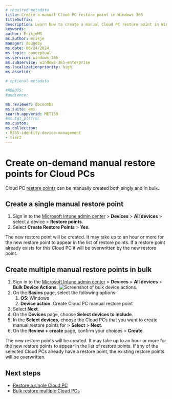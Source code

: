 ```yaml
---
# required metadata
title: Create a manual Cloud PC restore point in Windows 365
titleSuffix:
description: Learn how to create a manual Cloud PC restore point in Windows 365.
keywords:
author: ErikjeMS 
ms.author: erikje
manager: dougeby
ms.date: 06/24/2024
ms.topic: conceptual
ms.service: windows-365
ms.subservice: windows-365-enterprise
ms.localizationpriority: high
ms.assetid: 

# optional metadata

#ROBOTS:
#audience:

ms.reviewer: docoombs
ms.suite: ems
search.appverid: MET150
#ms.tgt_pltfrm:
ms.custom: 
ms.collection:
- M365-identity-device-management
- tier2
---
```


# Create on-demand manual restore points for Cloud PCs

Cloud PC [restore points](restore-overview.md) can be manually created both singly and in bulk.

## Create a single manual restore point

1. Sign in to the [Microsoft Intune admin center](https://go.microsoft.com/fwlink/?linkid=2109431) > **Devices** > **All devices** > select a device > **Restore points**.
1. Select **Create Restore Points** > **Yes**.

The new restore point will be created. It may take up to an hour or more for the new restore point to appear in the list of restore points. If a restore point already exists for this Cloud PC it will be overwritten by the new restore point.

## Create multiple manual restore points in bulk

1. Sign in to the [Microsoft Intune admin center](https://go.microsoft.com/fwlink/?linkid=2109431) > **Devices** > **All devices** > **Bulk Device Actions**.
![Screenshot of bulk device actions.](./media/restore-bulk/bulk-device-actions.png)
1. On the **Basics** page, select the following options:
    1. **OS**: Windows
    1. **Device action**: Create Cloud PC manual restore point
1. Select **Next**.
1. On the **Devices** page, choose **Select devices to include**.
1. In the **Select devices**, choose the Cloud PCs that you want to create manual restore points for > **Select** > **Next**.
1. On the **Review + create** page, confirm your choices > **Create**.

The new restore points will be created. It may take up to an hour or more for the new restore points to appear in the list of restore points. If any of the selected Cloud PCs already have a restore point, the existing restore points will be overwritten.

<!-- ########################## -->
## Next steps

- [Restore a single Cloud PC](restore-single-cloud-pc.md)
- [Bulk restore multiple Cloud PCs](restore-bulk.md)

